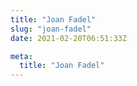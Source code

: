 ```yaml
---
title: "Joan Fadel"
slug: "joan-fadel"
date: 2021-02-20T06:51:33Z

meta:
  title: "Joan Fadel"
---
```



